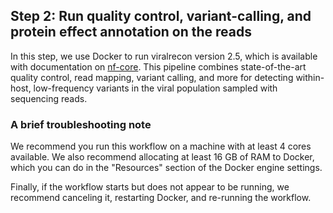 ## Step 2: Run quality control, variant-calling, and protein effect annotation on the reads

In this step, we use Docker to run viralrecon version 2.5, which is available with documentation on [nf-core](https://nf-co.re/viralrecon/2.5). This pipeline combines state-of-the-art quality control, read mapping, variant calling, and more for detecting within-host, low-frequency variants in the viral population sampled with sequencing reads.

### A brief troubleshooting note

We recommend you run this workflow on a machine with at least 4 cores available. We also recommend allocating at least 16 GB of RAM to Docker, which you can do in the "Resources" section of the Docker engine settings.

Finally, if the workflow starts but does not appear to be running, we recommend canceling it, restarting Docker, and re-running the workflow.
